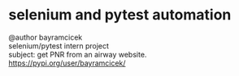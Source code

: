 # selenium and pytest automation
@author bayramcicek </br> selenium/pytest intern project </br> subject: get PNR from an airway website. </br> https://pypi.org/user/bayramcicek/ 
